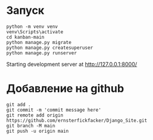 # Запуск 
```
python -m venv venv
venv\Scripts\activate
cd kanban-main
python manage.py migrate
python manage.py createsuperuser
python manage.py runserver
```
Starting development server at http://127.0.0.1:8000/

# Добавление на github
```
git add .
git commit -m 'commit message here'
git remote add origin https://github.com/ernsterfickfacker/Django_Site.git 
git branch -M main
git push -u origin main
```

